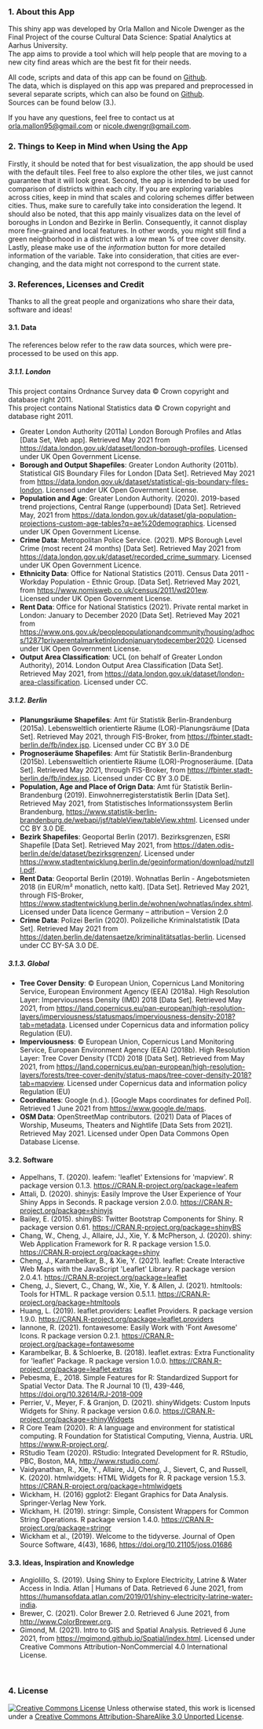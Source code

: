 ### 1. About this App
This shiny app was developed by Orla Mallon and Nicole Dwenger as the Final Project of the course Cultural Data Science: Spatial Analytics at Aarhus University.  
The app aims to provide a tool which will help people that are moving to a new city find areas which are the best fit for their needs.

All code, scripts and data of this app can be found on [Github](https://github.com/nicole-dwenger/cdsspatial-findinghome).  
The data, which is displayed on this app was prepared and preprocessed in several separate scripts, which can also be found on [Github](https://github.com/nicole-dwenger/cdsspatial-preprocessing).  
Sources can be found below (3.).  

If you have any questions, feel free to contact us at [orla.mallon95@gmail.com](orla.mallon95@gmail.com]) or [nicole.dwengr@gmail.com](nicole.dwengr@gmail.com).

### 2. Things to Keep in Mind when Using the App
Firstly, it should be noted that for best visualization, the app should be used with the default tiles. Feel free to also explore the other tiles, we just cannot guarantee that it will look great. Second, the app is intended to be used for comparison of districts within each city. If you are exploring variables across cities, keep in mind that scales and coloring schemes differ between cities. Thus, make sure to carefully take into consideration the legend. 
It should also be noted, that this app mainly visualizes data on the level of boroughs in London and Bezirke in Berlin. Consequently, it cannot display more fine-grained and local features. In other words, you might still find a green neighborhood in a district with a low mean % of tree cover density. 
Lastly, please make use of the *information* button for more detailed information of the variable. Take into consideration, that cities are ever-changing, and the data might not correspond to the current state. 

### 3. References, Licenses and Credit
Thanks to all the great people and organizations who share their data, software and ideas!

#### 3.1. Data
The references below refer to the raw data sources, which were pre-processed to be used on this app. 

##### 3.1.1. London 
This project contains Ordnance Survey data © Crown copyright and database right 2011.  
This project contains National Statistics data © Crown copyright and database right 2011.  

- Greater London Authority (2011a) London Borough Profiles and Atlas [Data Set, Web app]. Retrieved May 2021 from https://data.london.gov.uk/dataset/london-borough-profiles. Licensed under UK Open Government License.
- **Borough and Output Shapefiles**: Greater London Authority (2011b). Statistical GIS Boundary Files for London [Data Set]. Retrieved May 2021 from https://data.london.gov.uk/dataset/statistical-gis-boundary-files-london. Licensed under UK Open Government License.
- **Population and Age**: Greater London Authority. (2020). 2019-based trend projections, Central Range (upperbound) [Data Set]. Retrieved May, 2021 from https://data.london.gov.uk/dataset/gla-population-projections-custom-age-tables?q=ae%20demographics. Licensed under UK Open Government License.
- **Crime Data**: Metropolitan Police Service. (2021). MPS Borough Level Crime (most recent 24 months) [Data Set]. Retrieved May 2021 from https://data.london.gov.uk/dataset/recorded_crime_summary. Licensed under UK Open Government Licence.
- **Ethnicity Data**: Office for National Statistics (2011). Census Data 2011 - Workday Population - Ethnic Group. [Data	Set]. Retrieved May 2021, from https://www.nomisweb.co.uk/census/2011/wd201ew.  
Licensed under UK Open Government License.
- **Rent Data**: Office for National Statistics (2021). Private rental market in London: January to December 2020 [Data Set]. Retrieved May 2021 from  
https://www.ons.gov.uk/peoplepopulationandcommunity/housing/adhocs/12871privaerentalmarketinlondonjanuarytodecember2020. Licensed under UK Open Government License.
- **Output Area Classification**: UCL (on behalf of Greater London Authority), 2014. London Output Area Classification [Data Set]. Retrieved May 2021, from https://data.london.gov.uk/dataset/london-area-classification. Licensed under CC.
 
##### 3.1.2. Berlin

- **Planungsräume Shapefiles**: Amt für Statistik Berlin-Brandenburg (2015a). Lebensweltlich orientierte Räume (LOR)-Planungsräume [Data Set]. Retrieved May 2021, through FIS-Broker, from https://fbinter.stadt-berlin.de/fb/index.jsp. Licensed under CC BY 3.0 DE
- **Prognoseräume Shapefiles**: Amt für Statistik Berlin-Brandenburg (2015b). Lebensweltlich orientierte Räume (LOR)-Prognoseräume. [Data Set]. Retrieved May 2021, through FIS-Broker, from https://fbinter.stadt-berlin.de/fb/index.jsp. Licensed under CC BY 3.0 DE.
- **Population, Age and Place of Orign Data**: Amt für Statistik Berlin-Brandenburg (2019). Einwohnerregisterstatistik Berlin [Data Set]. Retrieved May 2021, from Statistisches Informationssystem Berlin Brandenburg, https://www.statistik-berlin-brandenburg.de/webapi/jsf/tableView/tableView.xhtml. Licensed under CC BY 3.0 DE. 
- **Bezirk Shapefiles**: Geoportal Berlin (2017). Bezirksgrenzen, ESRI Shapefile [Data Set]. Retrieved May 2021, from https://daten.odis-berlin.de/de/dataset/bezirksgrenzen/. Licensed under https://www.stadtentwicklung.berlin.de/geoinformation/download/nutzIII.pdf.
- **Rent Data**: Geoportal Berlin (2019). Wohnatlas Berlin - Angebotsmieten 2018 (in EUR/m² monatlich, netto kalt). [Data Set]. Retrieved May 2021, through FIS-Broker, https://www.stadtentwicklung.berlin.de/wohnen/wohnatlas/index.shtml. Licensed under Data licence Germany – attribution – Version 2.0 
- **Crime Data**: Polizei Berlin (2020). Polizeiliche Kriminalstatistik [Data Set]. Retrieved May 2021 from https://daten.berlin.de/datensaetze/kriminalitätsatlas-berlin. Licensed under CC BY-SA 3.0 DE.

##### 3.1.3. Global

- **Tree Cover Density**: © European Union, Copernicus Land Monitoring Service, European Environment Agency (EEA) (2018a). High Resolution Layer: Imperviousness Density (IMD) 2018 [Data Set]. Retrieved May 2021, from https://land.copernicus.eu/pan-european/high-resolution-layers/imperviousness/statusmaps/imperviousness-density-2018?tab=metadata. Licensed under Copernicus data and information policy Regulation (EU).
- **Imperviousness**: © European Union, Copernicus Land Monitoring Service, European Environment Agency (EEA) (2018b). High Resolution Layer: Tree Cover Density (TCD) 2018 [Data Set]. Retrieved from May 2021, from https://land.copernicus.eu/pan-european/high-resolution-layers/forests/tree-cover-denity/status-maps/tree-cover-density-2018?tab=mapview. Licensed under Copernicus data and information policy Regulation (EU)
- **Coordinates**: Google (n.d.). [Google Maps coordinates for defined PoI]. Retrieved 1 June 2021 from https://www.google.de/maps.
- **OSM Data**: OpenStreetMap contributors. (2021) Data of Places of Worship, Museums, Theaters and Nightlife
[Data Sets from 2021]. Retrieved May 2021. Licensed under Open Data Commons Open Database License. 

#### 3.2. Software
- Appelhans, T. (2020). leafem: 'leaflet' Extensions for 'mapview'. R package version 0.1.3. https://CRAN.R-project.org/package=leafem
- Attali, D. (2020). shinyjs: Easily Improve the User Experience of Your Shiny Apps in Seconds. R package version 2.0.0. https://CRAN.R-project.org/package=shinyjs
- Bailey, E. (2015). shinyBS: Twitter Bootstrap Components for Shiny. R package version 0.61. https://CRAN.R-project.org/package=shinyBS
- Chang, W., Cheng, J., Allaire, JJ., Xie, Y. & McPherson, J. (2020). shiny: Web Application Framework for R. R package version 1.5.0. https://CRAN.R-project.org/package=shiny
- Cheng, J., Karambelkar, B., & Xie, Y. (2021). leaflet: Create Interactive Web Maps with the JavaScript 'Leaflet' Library. R package version 2.0.4.1. https://CRAN.R-project.org/package=leaflet
- Cheng, J., Sievert, C., Chang, W., Xie, Y. & Allen, J. (2021). htmltools: Tools for HTML. R package version 0.5.1.1. https://CRAN.R-project.org/package=htmltools
- Huang, L. (2019). leaflet.providers: Leaflet Providers. R package version 1.9.0. https://CRAN.R-project.org/package=leaflet.providers
- Iannone, R. (2021). fontawesome: Easily Work with 'Font Awesome' Icons. R package version 0.2.1. https://CRAN.R-project.org/package=fontawesome
- Karambelkar, B. & Schloerke, B. (2018). leaflet.extras: Extra Functionality for 'leaflet' Package. R package version 1.0.0. https://CRAN.R-project.org/package=leaflet.extras
- Pebesma, E., 2018. Simple Features for R: Standardized Support for Spatial Vector Data. The R Journal 10 (1), 439-446, https://doi.org/10.32614/RJ-2018-009
- Perrier, V., Meyer, F. & Granjon, D. (2021). shinyWidgets: Custom Inputs Widgets for Shiny. R package version 0.6.0. https://CRAN.R-project.org/package=shinyWidgets
- R Core Team (2020). R: A language and environment for statistical computing. R Foundation for Statistical Computing, Vienna, Austria. URL https://www.R-project.org/.
- RStudio Team (2020). RStudio: Integrated Development for R. RStudio, PBC, Boston, MA, http://www.rstudio.com/.
- Vaidyanathan, R., Xie, Y.,  Allaire, JJ, Cheng, J., Sievert, C, and Russell, K. (2020). htmlwidgets: HTML Widgets for R. R package version 1.5.3. https://CRAN.R-project.org/package=htmlwidgets
- Wickham, H. (2016) ggplot2: Elegant Graphics for Data Analysis. Springer-Verlag New York.
- Wickham, H. (2019). stringr: Simple, Consistent Wrappers for Common String Operations. R package version 1.4.0. https://CRAN.R-project.org/package=stringr
- Wickham et al., (2019). Welcome to the tidyverse. Journal of Open Source Software, 4(43), 1686, https://doi.org/10.21105/joss.01686

#### 3.3. Ideas, Inspiration and Knowledge
- Angiolillo, S. (2019). Using Shiny to Explore Electricity, Latrine & Water Access in India. Atlan |
Humans of Data. Retrieved 6 June 2021, from https://humansofdata.atlan.com/2019/01/shiny-electricity-latrine-water-india.
- Brewer, C. (2021). Color Brewer 2.0. Retrieved 6 June 2021, from http://www.ColorBrewer.org. 
- Gimond, M. (2021). Intro to GIS and Spatial Analysis. Retrieved 6 June 2021, from https://mgimond.github.io/Spatial/index.html. Licensed under Creative Commons Attribution-NonCommercial 4.0 International License.
</br>

### 4. License
<a rel="license" href="http://creativecommons.org/licenses/by-sa/3.0/"><img alt="Creative Commons License" style="border-width:0" src="https://i.creativecommons.org/l/by-sa/3.0/80x15.png" /></a> Unless otherwise stated, this work is licensed under a <a rel="license" href="http://creativecommons.org/licenses/by-sa/3.0/">Creative Commons Attribution-ShareAlike 3.0 Unported License</a>.